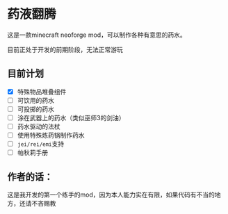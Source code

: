 # 药液翻腾
这是一款minecraft neoforge mod，可以制作各种有意思的药水。

目前正处于开发的前期阶段，无法正常游玩

## 目前计划
- [x] 特殊物品堆叠组件
- [ ] 可饮用的药水
- [ ] 可投掷的药水
- [ ] 涂在武器上的药水（类似巫师3的剑油）
- [ ] 药水驱动的法杖
- [ ] 使用特殊炼药锅制作药水
- [ ] `jei/rei/emi`支持
- [ ] 帕秋莉手册

## 作者的话：
这是我开发的第一个练手的mod，因为本人能力实在有限，如果代码有不当的地方，还请不吝赐教
